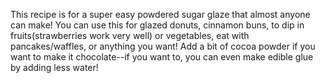 This recipe is for a super easy powdered sugar glaze that almost anyone can make! You can use this for glazed donuts, cinnamon buns, to dip in fruits(strawberries work very well) or vegetables, eat with pancakes/waffles, or anything you want! Add a bit of cocoa powder if you want to make it chocolate--if you want to, you can even make edible glue by adding less water!
